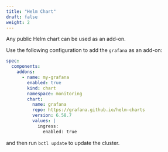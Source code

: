 ```yaml
---
title: "Helm Chart"
draft: false
weight: 2
---
```


Any public Helm chart can be used as an add-on.

Use the following configuration to add the `grafana` as an add-on:

```yaml
spec:
  components:
    addons:
      - name: my-grafana
        enabled: true
        kind: chart
        namespace: monitoring
        chart:
          name: grafana
          repo: https://grafana.github.io/helm-charts
          version: 6.58.7
          values: |
            ingress:
              enabled: true
```

and then run `bctl update` to update the cluster.
